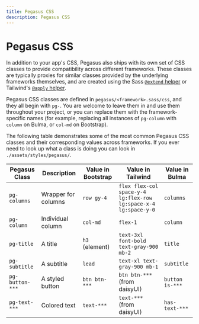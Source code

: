 ```yaml
---
title: Pegasus CSS
description: Pegasus CSS
---
```


# Pegasus CSS

In addition to your app's CSS, Pegasus also ships with its own set of CSS classes to provide compatibility
across different frameworks.
These classes are typically proxies for similar classes provided by the underlying frameworks themselves,
and are created using the Sass [`@extend` helper](https://sass-lang.com/documentation/at-rules/extend)
or Tailwind's [`@apply` helper](https://tailwindcss.com/docs/reusing-styles#extracting-classes-with-apply).

Pegasus CSS classes are defined in `pegasus/<framework>.sass/css`, and they all begin with `pg-`.
You are welcome to leave them in and use them throughout your project, or you can replace them
with the framework-specific names (for example, replacing all instances
of `pg-column` with `column` on Bulma, or `col-md` on Bootstrap).

The following table demonstrates some of the most common Pegasus CSS classes and their corresponding values across frameworks.
If you ever need to look up what a class is doing you can look in `./assets/styles/pegasus/`.

| Pegasus Class   | Description         | Value in Bootstrap | Value in Tailwind                                               | Value in Bulma   |
|-----------------|---------------------|--------------------|-----------------------------------------------------------------|------------------|
| `pg-columns`    | Wrapper for columns | `row gy-4`         | `flex flex-col space-y-4 lg:flex-row lg:space-x-4 lg:space-y-0` | `columns`        |
| `pg-column`     | Individual column   | `col-md`           | `flex-1`                                                        | `column`         |
| `pg-title`      | A title             | `h3` (element)     | `text-3xl font-bold text-gray-900 mb-2`                         | `title`          |
| `pg-subtitle`   | A subtitle          | `lead`             | `text-xl text-gray-900 mb-1`                                    | `subtitle`       |
| `pg-button-***` | A styled button     | `btn btn-***`      | `btn btn-***` (from daisyUI)                                    | `button is-***`  |
| `pg-text-***`   | Colored text        | `text-***`         | `text-***` (from daisyUI)                                       | `has-text-***`   |
